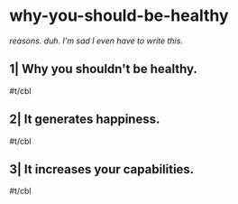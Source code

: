 # why-you-should-be-healthy

*reasons. duh. I'm sad I even have to write this.*

## 1| Why you shouldn't be healthy.

#t/cbl

## 2| It generates happiness.

#t/cbl

## 3| It increases your capabilities.

#t/cbl
